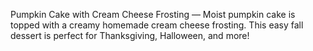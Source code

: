 Pumpkin Cake with Cream Cheese Frosting — Moist pumpkin cake is topped with a creamy homemade cream cheese frosting. This easy fall dessert is perfect for Thanksgiving, Halloween, and more!